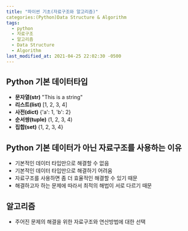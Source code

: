 ```yaml
---
title: "파이썬 기초(자료구조와 알고리즘)"
categories:(Python)Data Structure & Algorithm
tags:
  - python
  - 자료구조
  - 알고리즘
  - Data Structure
  - Algorithm
last_modified_at: 2021-04-25 22:02:30 -0500
---
```

## Python 기본 데이터타입
- **문자열(str)**    "This is a string"
- **리스트(list)**   [1, 2, 3, 4]
- **사전(dict)**     {'a': 1, 'b': 2}
- **순서쌍(tuple)**  (1, 2, 3, 4)
- **집합(set)**      {1, 2, 3, 4}

## Python 기본 데이터가 아닌 자료구조를 사용하는 이유
- 기본적인 데이터 타입만으로 해결할 수 없음
- 기본적인 데이터 타입만으로 해결하기 어려움
- 자료구조를 사용하면 좀 더 효율적인 해결할 수 있기 때문
- 해결하고자 하는 문제에 따라서 최적의 해법이 서로 다르기 때문

## 알고리즘
- 주어진 문제의 해결을 위한 자료구조와 연산방법에 대한 선택
